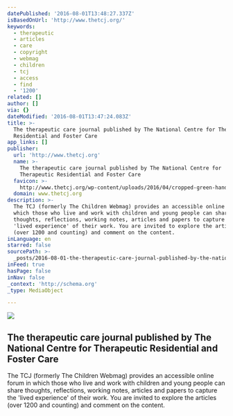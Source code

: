 ```yaml
---
datePublished: '2016-08-01T13:48:27.337Z'
isBasedOnUrl: 'http://www.thetcj.org/'
keywords:
  - therapeutic
  - articles
  - care
  - copyright
  - webmag
  - children
  - tcj
  - access
  - find
  - '1200'
related: []
author: []
via: {}
dateModified: '2016-08-01T13:47:24.083Z'
title: >-
  The therapeutic care journal published by The National Centre for Therapeutic
  Residential and Foster Care
app_links: []
publisher:
  url: 'http://www.thetcj.org'
  name: >-
    The therapeutic care journal published by The National Centre for
    Therapeutic Residential and Foster Care
  favicon: >-
    http://www.thetcj.org/wp-content/uploads/2016/04/cropped-green-hand-192x192.png
  domain: www.thetcj.org
description: >-
  The TCJ (formerly The Children Webmag) provides an accessible online forum in
  which those who live and work with children and young people can share
  thoughts, reflections, working notes, articles and papers to capture the
  'lived experience' of their work. You are invited to explore the articles
  (over 1200 and counting) and comment on the content.
inLanguage: en
starred: false
sourcePath: >-
  _posts/2016-08-01-the-therapeutic-care-journal-published-by-the-national-centr.md
inFeed: true
hasPage: false
inNav: false
_context: 'http://schema.org'
_type: MediaObject

---
```

<article style=""><img src="http://www.thetcj.org/wp-content/uploads/2016/06/therapeutic-care-journal-3.png" /><h1>The therapeutic care journal published by The National Centre for Therapeutic Residential and Foster Care</h1><p>The TCJ (formerly The Children Webmag) provides an accessible online forum in which those who live and work with children and young people can share thoughts, reflections, working notes, articles and papers to capture the 'lived experience' of their work. You are invited to explore the articles (over 1200 and counting) and comment on the content.</p></article>